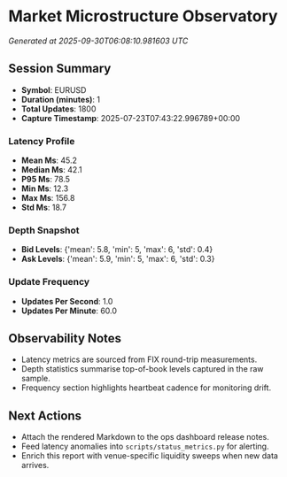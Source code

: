 # Market Microstructure Observatory

_Generated at 2025-09-30T06:08:10.981603 UTC_

## Session Summary
- **Symbol**: EURUSD
- **Duration (minutes)**: 1
- **Total Updates**: 1800
- **Capture Timestamp**: 2025-07-23T07:43:22.996789+00:00

### Latency Profile
- **Mean Ms**: 45.2
- **Median Ms**: 42.1
- **P95 Ms**: 78.5
- **Min Ms**: 12.3
- **Max Ms**: 156.8
- **Std Ms**: 18.7

### Depth Snapshot
- **Bid Levels**: {'mean': 5.8, 'min': 5, 'max': 6, 'std': 0.4}
- **Ask Levels**: {'mean': 5.9, 'min': 5, 'max': 6, 'std': 0.3}

### Update Frequency
- **Updates Per Second**: 1.0
- **Updates Per Minute**: 60.0

## Observability Notes
- Latency metrics are sourced from FIX round-trip measurements.
- Depth statistics summarise top-of-book levels captured in the raw sample.
- Frequency section highlights heartbeat cadence for monitoring drift.

## Next Actions
- Attach the rendered Markdown to the ops dashboard release notes.
- Feed latency anomalies into `scripts/status_metrics.py` for alerting.
- Enrich this report with venue-specific liquidity sweeps when new data arrives.

